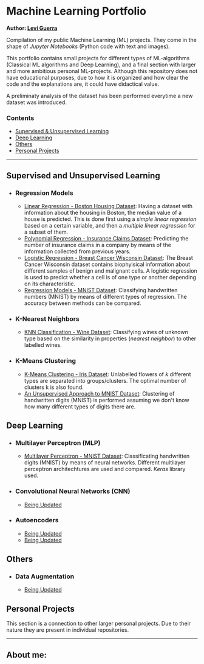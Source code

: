 # Machine Learning Portfolio

**Author: [Levi Guerra](#About-me)**

Compilation of my public Machine Learning (ML) projects. They come in the shape of *Jupyter Notebooks* (Python code with text and images).

This portfolio contains small projects for different types of ML-algorithms (Classical ML algorithms and Deep Learning), and a final section with larger and more ambitious personal ML-projects. Although this repository does not have educational purposes, due to how it is organized and how clear the code and the explanations are, it could have didactical value.

A preliminaty analysis of the dataset has been performed everytime a new dataset was introduced.

### Contents

- [Supervised & Unsupervised Learning](#Supervised-and-Unsupervised-Learning)
- [Deep Learning](#Deep-Learning)
- [Others](#Others)
- [Personal Projects](#Personal-Projects)

------

## Supervised and Unsupervised Learning
  - ### Regression Models
    - [Linear Regression - Boston Housing Dataset](): Having a dataset with information about the housing in Boston, the median value of a house is predicted. This is done first using a *simple linear regression* based on a certain variable, and then a *multiple linear regression* for a subset of them.
    - [Polynomial Regression - Insurance Claims Dataset](): Predicting the number of insurance claims in a company by means of the information collected from previous years.
    - [Logistic Regression - Breast Cancer Wisconsin Dataset](): The Breast Cancer Wisconsin dataset contains biophyisical information about different samples of benign and malignant cells. A logistic regression is used to predict whether a cell is of one type or another depending on its characteristic.
    - [Regression Models - MNIST Dataset](): Classifying handwritten numbers (MNIST) by means of different types of regression. The accuracy between methods can be compared.
  - ### K-Nearest Neighbors
    - [KNN Classification - Wine Dataset](): Classifying wines of unknown type based on the similarity in properties (*nearest neighbor*) to other labelled wines.
  - ### K-Means Clustering
    - [K-Means Clustering - Iris Dataset](): Unlabelled flowers of *k* different types are separated into groups/clusters. The optimal number of clusters k is also found.
    - [An Unsupervised Approach to MNIST Dataset](): Clustering of handwritten digits (MNIST) is performed assuming we don't know how many different types of digits there are.

## Deep Learning
  - ### Multilayer Perceptron (MLP)
    - [Multilayer Perceptron - MNIST Dataset](): Classificating handwritten digits (MNIST) by means of neural networks. Different multilayer perceptron architechtures are used and compared. *Keras* library used.
  - ### Convolutional Neural Networks (CNN)
    - [Being Updated]()
  - ### Autoencoders
    - [Being Updated]()
    - [Being Updated]()
    
## Others
 - ### Data Augmentation
    - [Being Updated]()

## Personal Projects
This section is a connection to other larger personal projects. Due to their nature they are present in individual repositories.

------

## About me:
